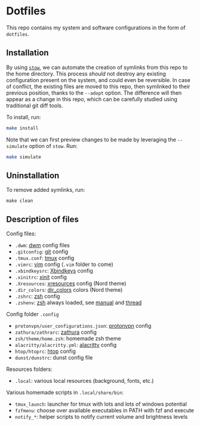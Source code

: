 # Dotfiles

This repo contains my system and software configurations in the form of `dotfiles`.

## Installation
By using [`stow`](https://www.gnu.org/software/stow/), we can automate the creation of symlinks from this repo to the home directory. This process _should_ not destroy any existing configuration present on the system, and could even be reversible. In case of conflict, the existing files are moved to this repo, then symlinked to their previous position, thanks to the `--adopt` option. The difference will then appear as a change in this repo, which can be carefully studied using traditional git diff tools.

To install, run:
```bash
make install
```

Note that we can first preview changes to be made by leveraging the `--simulate` option of `stow`. Run:
```bash
make simulate
```

## Uninstallation
To remove added symlinks, run:
```
make clean
```

## Description of files
Config files:
- `.dwm`: [dwm](https://dwm.suckless.org/) config files
- `.gitconfig`: [git](https://git-scm.com/) config
- `.tmux.conf`: [tmux](https://github.com/tmux/tmux) config
- `.vimrc`: [vim](https://www.vim.org/) config (`.vim` folder to come)
- `.xbindkeysrc`: [Xbindkeys](https://wiki.archlinux.org/title/Xbindkeys) config
- `.xinitrc`: [xinit](https://www.x.org/archive/X11R6.8.2/doc/xinit.1.html) config
- `.Xresources`: [xresources](https://wiki.archlinux.org/title/X_resources) config (Nord theme)
- `.dir_colors`: [dir_colors](https://man.archlinux.org/man/dircolors.1.html) colors (Nord theme)
- `.zshrc`: [zsh](https://www.zsh.org/) config
- `.zshenv`: [zsh](https://www.zsh.org/) always loaded, see [manual](https://zsh.sourceforge.io/Intro/intro_3.html) and [thread](https://unix.stackexchange.com/questions/71253/what-should-shouldnt-go-in-zshenv-zshrc-zlogin-zprofile-zlogout#71258)

Config folder `.config`
- `protonvpn/user_configurations.json`: [protonvpn](https://protonvpn.com/) config
- `zathura/zathrarc`: [zathura](https://github.com/pwmt/zathura) config
- `zsh/theme/home.zsh`: homemade zsh theme
- `alacritty/alacritty.yml`: [alacritty](https://github.com/alacritty/alacritty) config
- `htop/htoprc`: [htop](https://htop.dev/) config
- `dunst/dunstrc`: dunst config file


Resources folders:
- `.local`: various local resources (background, fonts, etc.)

Various homemade scripts in `.local/share/bin`:
- `tmux_launch`: launcher for tmux with lots and lots of windows potential
- `fzfmenu`: choose over available executables in PATH with fzf and execute
- `notify_*`: helper scripts to notify current volume and brightness levels
